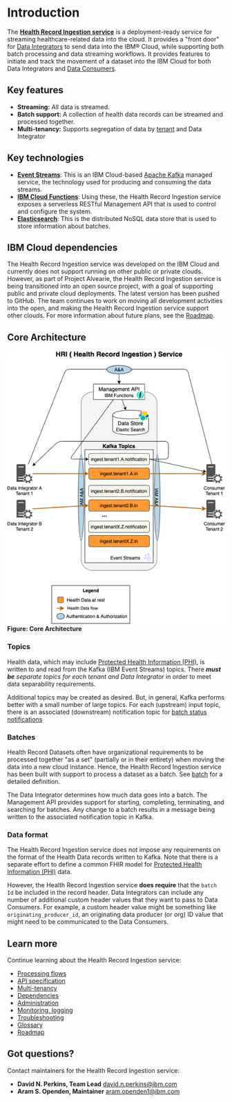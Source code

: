 # Introduction

The **[Health Record Ingestion service](glossary.md#health-record-ingestion-service-hri)** is a deployment-ready service for streaming healthcare-related data into the cloud. It provides a "front door" for [Data Integrators](glossary.md#data-integrator) to send data into the IBM&reg; Cloud, while supporting both batch processing and data streaming workflows. It provides features to initiate and track the movement of a dataset into the IBM Cloud for both Data Integrators and [Data Consumers](glossary.md#data-consumer). 

## Key features

- **Streaming:** All data is streamed.
- **Batch support:** A collection of health data records can be streamed and processed together.
- **Multi-tenancy:** Supports segregation of data by [tenant](glossary.md#tenant) and Data Integrator

## Key technologies

- [**Event Streams**](glossary.md#event-streams): This is an IBM Cloud-based [Apache Kafka](https://kafka.apache.org/) managed service, the technology used for producing and consuming the data streams.
- [**IBM Cloud Functions**](glossary.md#ibm-cloud-functions): Using these, the Health Record Ingestion service exposes a serverless RESTful Management API that is used to control and configure the system. 
- [**Elasticsearch**](glossary.md#elasticsearch): This is the distributed NoSQL data store that is used to store information about batches.

## IBM Cloud dependencies

The Health Record Ingestion service was developed on the IBM Cloud and currently does not support running on other public or private clouds. However, as part of Project Alvearie, the Health Record Ingestion service is being transitioned into an open source project, with a goal of supporting public and private cloud deployments. The latest version has been pushed to GitHub. The team continues to work on moving all development activities into the open, and making the Health Record Ingestion service support other clouds. For more information about future plans, see the [Roadmap](roadmap.md).   

## Core Architecture

![core-architecture](assets/img/architecture-core.png)<br>
**Figure: Core Architecture**

### Topics

Health data, which may include [Protected Health Information (PHI)](glossary.md#protected-health-information-phi), is written to and read from the Kafka (IBM Event Streams) topics. There **_must be_** _separate topics for each tenant and Data Integrator_ in order to meet data separability requirements.

Additional topics may be created as desired. But, in general, Kafka performs better with a small number of large topics. For each (upstream) input topic, there is an associated (downstream) notification topic for [batch status notifications](https://github.com/Alvearie/hri-api-spec/tree/master/notifications/batchNotification.json)

### Batches

Health Record Datasets often have organizational requirements to be processed together "as a set" (partially or in their entirety) when moving the data into a new cloud instance. Hence, the Health Record Ingestion service has been built with support to process a dataset as a batch. See [batch](glossary.md#batch) for a detailed definition.

The Data Integrator determines how much data goes into a batch. The Management API provides support for starting, completing, terminating, and searching for batches. Any change to a batch results in a message being written to the associated notification topic in Kafka. 

### Data format

The Health Record Ingestion service does not impose any requirements on the format of the Health Data records written to Kafka. Note that there is a separate effort to define a common FHIR model for [Protected Health Information (PHI)](glossary.md#protected-health-information-phi) data. 

However, the Health Record Ingestion service **does require** that the `batch Id` be included in the record header. Data Integrators can include any number of additional custom header values that they want to pass to Data Consumers. For example, a custom header value might be something like `originating_producer_id`, an originating data producer (or org) ID value that might need to be communicated to the Data Consumers. 

## Learn more

Continue learning about the Health Record Ingestion service:

- [Processing flows](processflow.md)
- [API specification](apispec.md)
- [Multi-tenancy](multitenancy.md)
- [Dependencies](config-setup.md)
- [Administration](admin.md)
- [Monitoring, logging](monitorlog.md)
- [Troubleshooting](troubleshooting.md)
- [Glossary](glossary.md)
- [Roadmap](roadmap.md)

## Got questions?

Contact maintainers for the Health Record Ingestion service: 

- **David N. Perkins, Team Lead** [david.n.perkins@ibm.com](mailto:david.n.perkins@ibm.com)
- **Aram S. Openden, Maintainer** [aram.openden1@ibm.com](mailto:aram.openden1@ibm.com)
